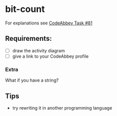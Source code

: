 # bit-count
For explanations see [CodeAbbey Task #81](https://www.codeabbey.com/index/task_view/bit-count)

## Requirements:
- [ ] draw the activity diagram
- [ ] give a link to your CodeAbbey profile

### Extra
What if you have a string?

## Tips
- try rewriting it in another programming language
